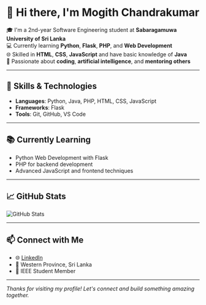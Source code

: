 # 👋 Hi there, I'm Mogith Chandrakumar

🎓 I'm a 2nd-year Software Engineering student at **Sabaragamuwa University of Sri Lanka**  
💻 Currently learning **Python**, **Flask**, **PHP**, and **Web Development**  
🌐 Skilled in **HTML**, **CSS**, **JavaScript** and have basic knowledge of **Java**  
🤖 Passionate about **coding**, **artificial intelligence**, and **mentoring others**

---

## 🚀 Skills & Technologies

- **Languages**: Python, Java, PHP, HTML, CSS, JavaScript
- **Frameworks**: Flask
- **Tools**: Git, GitHub, VS Code

---

## 📚 Currently Learning

- Python Web Development with Flask
- PHP for backend development
- Advanced JavaScript and frontend techniques

---

## 📈 GitHub Stats

![GitHub Stats](https://github-readme-stats.vercel.app/api?username=mogith-chandrakumar&show_icons=true&theme=tokyonight)

---

## 📫 Connect with Me

- 🌐 [LinkedIn](https://www.linkedin.com/in/mogithchandrakumar)
- 📍 Western Province, Sri Lanka
- 🏫 IEEE Student Member

---

_Thanks for visiting my profile! Let's connect and build something amazing together._
